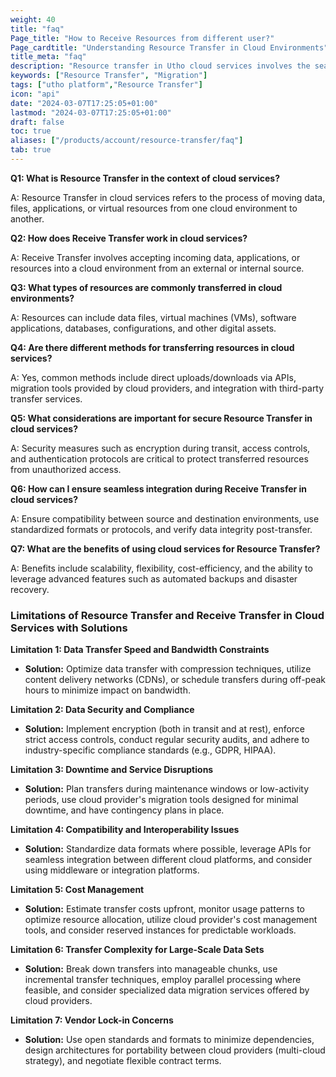 ```yaml
---
weight: 40
title: "faq"
Page_title: "How to Receive Resources from different user?"
Page_cardtitle: "Understanding Resource Transfer in Cloud Environments"
title_meta: "faq"
description: "Resource transfer in Utho cloud services involves the seamless movement and management of digital assets, data, applications, and computing resources within or across Utho's cloud infrastructure. This process enables organizations to optimize resource allocation, enhance scalability, and improve operational efficiency."
keywords: ["Resource Transfer", "Migration"]
tags: ["utho platform","Resource Transfer"]
icon: "api"
date: "2024-03-07T17:25:05+01:00"
lastmod: "2024-03-07T17:25:05+01:00"
draft: false
toc: true
aliases: ["/products/account/resource-transfer/faq"]
tab: true
---
```

 

**Q1: What is Resource Transfer in the context of cloud services?**

A: Resource Transfer in cloud services refers to the process of moving data, files, applications, or virtual resources from one cloud environment to another.

**Q2: How does Receive Transfer work in cloud services?**

A: Receive Transfer involves accepting incoming data, applications, or resources into a cloud environment from an external or internal source.

**Q3: What types of resources are commonly transferred in cloud environments?**

A: Resources can include data files, virtual machines (VMs), software applications, databases, configurations, and other digital assets.

**Q4: Are there different methods for transferring resources in cloud services?**

A: Yes, common methods include direct uploads/downloads via APIs, migration tools provided by cloud providers, and integration with third-party transfer services.

**Q5: What considerations are important for secure Resource Transfer in cloud services?**

A: Security measures such as encryption during transit, access controls, and authentication protocols are critical to protect transferred resources from unauthorized access.

**Q6: How can I ensure seamless integration during Receive Transfer in cloud services?**

A: Ensure compatibility between source and destination environments, use standardized formats or protocols, and verify data integrity post-transfer.

**Q7: What are the benefits of using cloud services for Resource Transfer?**

A: Benefits include scalability, flexibility, cost-efficiency, and the ability to leverage advanced features such as automated backups and disaster recovery.

### Limitations of Resource Transfer and Receive Transfer in Cloud Services with Solutions

**Limitation 1: Data Transfer Speed and Bandwidth Constraints**

- **Solution:** Optimize data transfer with compression techniques, utilize content delivery networks (CDNs), or schedule transfers during off-peak hours to minimize impact on bandwidth.

**Limitation 2: Data Security and Compliance**

- **Solution:** Implement encryption (both in transit and at rest), enforce strict access controls, conduct regular security audits, and adhere to industry-specific compliance standards (e.g., GDPR, HIPAA).

**Limitation 3: Downtime and Service Disruptions**

- **Solution:** Plan transfers during maintenance windows or low-activity periods, use cloud provider's migration tools designed for minimal downtime, and have contingency plans in place.

**Limitation 4: Compatibility and Interoperability Issues**

- **Solution:** Standardize data formats where possible, leverage APIs for seamless integration between different cloud platforms, and consider using middleware or integration platforms.

**Limitation 5: Cost Management**

- **Solution:** Estimate transfer costs upfront, monitor usage patterns to optimize resource allocation, utilize cloud provider's cost management tools, and consider reserved instances for predictable workloads.

**Limitation 6: Transfer Complexity for Large-Scale Data Sets**

- **Solution:** Break down transfers into manageable chunks, use incremental transfer techniques, employ parallel processing where feasible, and consider specialized data migration services offered by cloud providers.

**Limitation 7: Vendor Lock-in Concerns**

- **Solution:** Use open standards and formats to minimize dependencies, design architectures for portability between cloud providers (multi-cloud strategy), and negotiate flexible contract terms.
